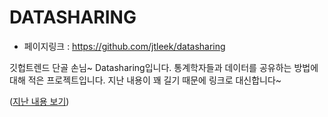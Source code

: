 # DATASHARING
- 페이지링크 : https://github.com/jtleek/datasharing

깃헙트렌드 단골 손님~ Datasharing입니다.
통계학자들과 데이터를 공유하는 방법에 대해 적은 프로젝트입니다.
지난 내용이 꽤 길기 때문에 링크로 대신합니다~

([지난 내용 보기](https://github.com/TeamSEGO/github-trend-kr/blob/master/009_201504-weekly/009-07_datasharing.md))
